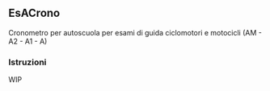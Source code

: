 ## EsACrono
Cronometro per autoscuola per esami di guida ciclomotori e motocicli (AM - A2 - A1 - A) 


### Istruzioni
WIP
